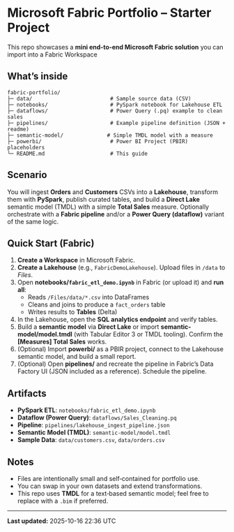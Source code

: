 # Microsoft Fabric Portfolio – Starter Project

This repo showcases a **mini end‑to‑end Microsoft Fabric solution** you can import into a Fabric Workspace 

## What’s inside
```
fabric-portfolio/
├─ data/                         # Sample source data (CSV)
├─ notebooks/                    # PySpark notebook for Lakehouse ETL
├─ dataflows/                    # Power Query (.pq) example to clean sales
├─ pipelines/                    # Example pipeline definition (JSON + readme)
├─ semantic-model/              # Simple TMDL model with a measure
├─ powerbi/                      # Power BI Project (PBIR) placeholders
└─ README.md                     # This guide
```

## Scenario
You will ingest **Orders** and **Customers** CSVs into a **Lakehouse**, transform them with **PySpark**, publish curated tables, and build a **Direct Lake** semantic model (TMDL) with a simple **Total Sales** measure. Optionally orchestrate with a **Fabric pipeline** and/or a **Power Query (dataflow)** variant of the same logic.

## Quick Start (Fabric)
1. **Create a Workspace** in Microsoft Fabric.
2. **Create a Lakehouse** (e.g., `FabricDemoLakehouse`). Upload files in `/data` to *Files*.
3. Open **notebooks/`fabric_etl_demo.ipynb`** in Fabric (or upload it) and **run all**:
   - Reads `/Files/data/*.csv` into DataFrames
   - Cleans and joins to produce a `fact_orders` table
   - Writes results to **Tables** (Delta)
4. In the Lakehouse, open the **SQL analytics endpoint** and verify tables.
5. Build a **semantic model** via **Direct Lake** or import **semantic-model/model.tmdl** (with Tabular Editor 3 or TMDL tooling). Confirm the **[Measures] Total Sales** works.
6. (Optional) Import **powerbi/** as a PBIR project, connect to the Lakehouse semantic model, and build a small report.
7. (Optional) Open **pipelines/** and recreate the pipeline in Fabric’s Data Factory UI (JSON included as a reference). Schedule the pipeline.

## Artifacts
- **PySpark ETL**: `notebooks/fabric_etl_demo.ipynb`
- **Dataflow (Power Query)**: `dataflows/Sales_Cleaning.pq`
- **Pipeline**: `pipelines/lakehouse_ingest_pipeline.json`
- **Semantic Model (TMDL)**: `semantic-model/model.tmdl`
- **Sample Data**: `data/customers.csv`, `data/orders.csv`

## Notes
- Files are intentionally small and self‑contained for portfolio use.
- You can swap in your own datasets and extend transformations.
- This repo uses **TMDL** for a text‑based semantic model; feel free to replace with a `.bim` if preferred.

---

**Last updated:** 2025-10-16 22:36 UTC
